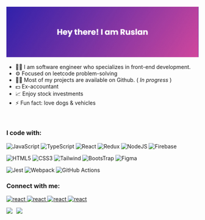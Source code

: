 ![Rus_ka's GitHub Banner](./assets/banner2.png)

<ul>
<li> 👨‍💻 I am software engineer who specializes in front-end development.</li> 
<li> ⚙️ Focused on leetcode problem-solving</li> 
<li> 👨‍💻 Most of my projects are available on Github.  (<i> In progress</i> )</li> 
<li> 💵 Ex-accountant </li>
<li> 📈 Enjoy stock investments</li> 
<li> ⚡ Fun fact: love dogs & vehicles</li> 
</ul>
<br>

### I code with:

![JavaScript](https://img.shields.io/badge/JavaScript-F7DF1E?style=for-the-badge&logo=javascript&logoColor=black&backgroundColor=white)
![TypeScript](https://img.shields.io/badge/TypeScript-007ACC?style=for-the-badge&logo=typescript&logoColor=white)
![React](https://img.shields.io/badge/React-20232A?style=for-the-badge&logo=react&logoColor=61DAFB)
![Redux](https://img.shields.io/badge/Redux-593D88?style=for-the-badge&logo=redux&logoColor=white)
![NodeJS](https://img.shields.io/badge/node.js-6DA55F?style=for-the-badge&logo=node.js&logoColor=white)
![Firebase](https://img.shields.io/badge/Firebase-FBCC3E?style=for-the-badge&logo=firebase&logoColor=black)


![HTML5](https://img.shields.io/badge/HTML5-E34F26?style=for-the-badge&logo=html5&logoColor=white)
![CSS3](https://img.shields.io/badge/CSS3-1572B6?style=for-the-badge&logo=css3&logoColor=white)
![Tailwind](https://img.shields.io/badge/Tailwind_CSS-38B2AC?style=for-the-badge&logo=tailwind-css&logoColor=white)
![BootsTrap](https://img.shields.io/badge/Bootstrap-563D7C?style=for-the-badge&logo=bootstrap&logoColor=white)
![Figma](https://img.shields.io/badge/Figma-F24E1E?style=for-the-badge&logo=figma&logoColor=white)


![Jest](https://img.shields.io/badge/-jest-%23C21325?style=for-the-badge&logo=jest&logoColor=white)
![Webpack](https://img.shields.io/badge/webpack-%238DD6F9.svg?style=for-the-badge&logo=webpack&logoColor=black)
![GitHub Actions](https://img.shields.io/badge/github%20actions-%232671E5.svg?style=for-the-badge&logo=githubactions&logoColor=white)


 ### Connect with me:
<p align="left">
 
<a href="https://t.me/rus_ka" target="blank"><img src="https://www.svgrepo.com/show/349527/telegram.svg" alt="react" width="25" height="25" />
<a href="https://vk.com/rus_ka" target="blank"><img src="https://www.svgrepo.com/show/349554/vk.svg" alt="react" width="25" height="25" />
 <a href="https://www.linkedin.com/comm/in/rus-ka" target="blank"><img src="https://www.svgrepo.com/show/349436/linkedin.svg" alt="react" width="25" height="25" />
<a href="mailto:rrkaziev@gmail.com" target="blank"><img src="https://www.svgrepo.com/show/349378/gmail.svg" alt="react" width="25" height="25" />

<a href="https://github-readme-stats.vercel.app/api?username=Rus-kar&show_icons=true">
  <img  align="left" height="150" style="margin-right: 10px" src="https://github-readme-stats.vercel.app/api?username=Rus-ka&show_icons=true" />
</a>
<a href="https://github-readme-stats.vercel.app/api/top-langs/?username=Rus-ka&layout=compact">
  <img align="left" height="150" src="https://github-readme-stats.vercel.app/api/top-langs/?username=Rus-ka&layout=compact" />
</a>


